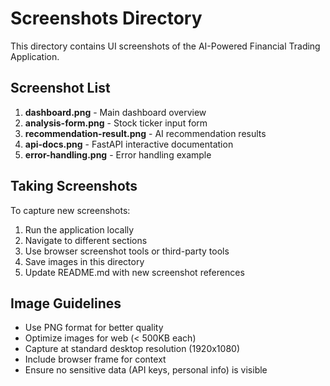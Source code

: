 # Screenshots Directory

This directory contains UI screenshots of the AI-Powered Financial Trading Application.

## Screenshot List

1. **dashboard.png** - Main dashboard overview
2. **analysis-form.png** - Stock ticker input form
3. **recommendation-result.png** - AI recommendation results
4. **api-docs.png** - FastAPI interactive documentation
5. **error-handling.png** - Error handling example

## Taking Screenshots

To capture new screenshots:

1. Run the application locally
2. Navigate to different sections
3. Use browser screenshot tools or third-party tools
4. Save images in this directory
5. Update README.md with new screenshot references

## Image Guidelines

- Use PNG format for better quality
- Optimize images for web (< 500KB each)
- Capture at standard desktop resolution (1920x1080)
- Include browser frame for context
- Ensure no sensitive data (API keys, personal info) is visible
